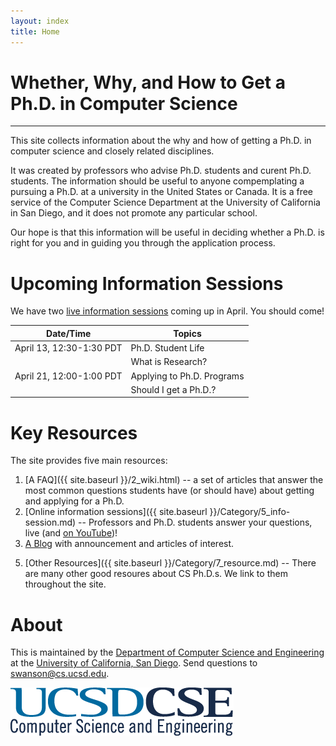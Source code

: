 ```yaml
---
layout: index
title: Home
---
```


# Whether, Why, and How to Get a Ph.D. in Computer Science

-------

This site collects information about the why and how of getting a Ph.D. in
computer science and closely related disciplines.

It was created by professors who advise Ph.D. students and curent
Ph.D. students.  The information should be useful to anyone compemplating a
pursuing a Ph.D. at a university in the United States or Canada.  It is a free
service of the Computer Science Department at the University of California in
San Diego, and it does not promote any particular school.

Our hope is that this information will be useful in deciding whether a Ph.D. is
right for you and in guiding you through the application process.

# Upcoming Information Sessions 

We have two [live information sessions](/upcoming-sessions) coming up in April.  You should come!

| Date/Time                | Topics                     |
|--------------------------|----------------------------|
| April 13, 12:30-1:30 PDT | Ph.D. Student Life         |
|                          | What is Research?          |
| April 21, 12:00-1:00 PDT | Applying to Ph.D. Programs |
|                          | Should I get a Ph.D.?      |

# Key Resources

The site provides five main resources:

1. [A FAQ]({{ site.baseurl }}/2_wiki.html) --  a set of articles that answer the most common questions students have (or should have) about getting and applying for a Ph.D.
3. [Online information sessions]({{ site.baseurl }}/Category/5_info-session.md) -- Professors and Ph.D. students answer your questions, live (and [on YouTube](https://www.youtube.com/channel/UChjPbPsBwexriAwcnHdJTGw))!
4. [A Blog](_blog.html) with announcement and articles of interest.
<!--2. [A YouTube Channel](https://www.youtube.com/channel/UChjPbPsBwexriAwcnHdJTGw) with interviews with current Ph.D. students, professors, and Ph.D.-holding computer scientists working industry.-->
5. [Other Resources]({{ site.baseurl }}/Category/7_resource.md) -- There are many other good resoures about CS Ph.D.s.  We link to them throughout the site.

# About

This is maintained by the [Department of Computer Science and Engineering](http://cs.ucsd.edu) at the [University of California, San
Diego](http://ucsd.edu).  Send questions to
[swanson@cs.ucsd.edu](mailto:swanson+phd-info@eng.ucsd.edu).


[![UCSD CSE](/assets/img/ucsdcse_logo.png)](http://cs.ucsd.edu)

